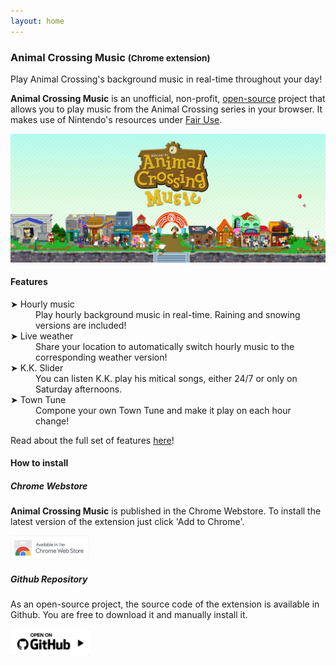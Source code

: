 ```yaml
---
layout: home
---
```


<h3>
  Animal Crossing Music
  <small class="text-muted">(Chrome extension)</small>
</h3>

<p class="lead">
Play Animal Crossing's background music in real-time throughout your day!
</p>

**Animal Crossing Music** is an unofficial, non-profit, [open-source](https://github.com/PikaDude/ac-music-extension-revived) project that allows you to play music from the Animal Crossing series in your browser. It makes use of Nintendo's resources under [Fair Use](https://en.wikipedia.org/wiki/Fair_use).

<img class="border border-secondary rounded mb-2" src="img/banner.png"/>

#### Features
<dl>
<dt>➤ Hourly music</dt>
<dd class="mb-2">Play hourly background music in real-time. Raining and snowing versions are included!</dd>

<dt>➤ Live weather</dt>
<dd class="mb-2">Share your location to automatically switch hourly music to the corresponding weather version!</dd>

<dt>➤ K.K. Slider</dt>
<dd class="mb-2">You can listen K.K. play his mitical songs, either 24/7 or only on Saturday afternoons.</dd>

<dt>➤ Town Tune</dt>
<dd class="mb-2">Compone your own Town Tune and make it play on each hour change!</dd>
</dl>

<div class="alert alert-warning border border-warning mb-5">
Read about the full set of features <a href="{{ '/features.html' | relative_url }}" class="alert-link">here</a>!
</div>


#### How to install

##### Chrome Webstore
**Animal Crossing Music** is published in the Chrome Webstore. To install the latest version of the extension just click 'Add to Chrome'.

<div class="mb-4">
<a href="https://chrome.google.com/webstore/detail/animal-crossing-music/fcedlaimpcfgpnfdgjbmmfibkklpioop" ><img width="25%" class="border border-dark rounded" src="img/badge.png"></a></div>

##### Github Repository
As an open-source project, the source code of the extension is available in Github. You are free to download it and manually install it.

<a href="https://github.com/PikaDude/ac-music-extension-revived"><img class="border border-dark rounded" width="25%" src="img/gh-badge.png"></a>



